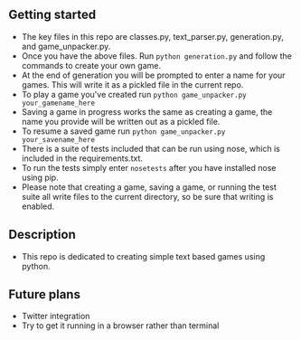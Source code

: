 ## Getting started

* The key files in this repo are classes.py, text_parser.py, generation.py, and game_unpacker.py.
* Once you have the above files.  Run `python generation.py` and follow the commands to create your own game.
* At the end of generation you will be prompted to enter a name for your games.  This will write it as a pickled file in the current repo.
* To play a game you've created run `python game_unpacker.py your_gamename_here` 
* Saving a game in progress works the same as creating a game, the name you provide will be written out as a pickled file.  
* To resume a saved game run `python game_unpacker.py your_savename_here`
* There is a suite of tests included that can be run using nose, which is included in the requirements.txt. 
* To run the tests simply enter `nosetests` after you have installed nose using pip.
* Please note that creating a game, saving a game, or running the test suite all write files to the current directory, so be sure that writing is enabled.

## Description

* This repo is dedicated to creating simple text based games using python. 


## Future plans
* Twitter integration
* Try to get it running in a browser rather than terminal

